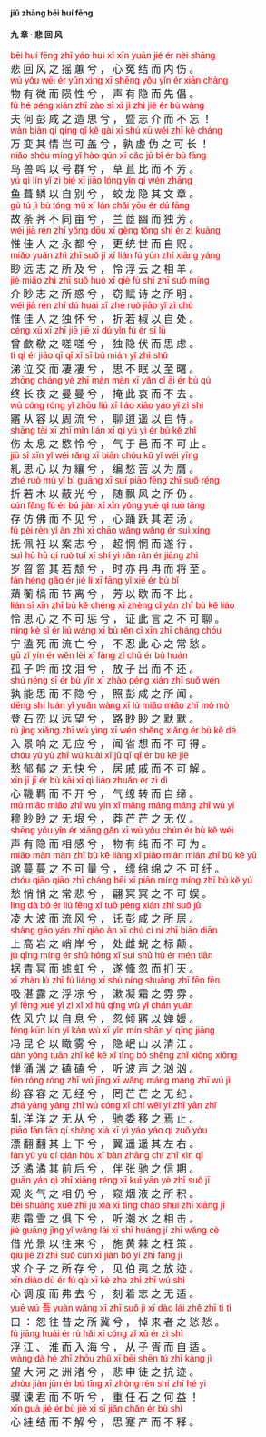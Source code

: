 <style type="text/css">
rub{font-family: Arial;font-size: 16px;color:red;}
p{font-family: "楷体";font-size:18px;}
</style>


#### jiǔ zhānɡ bēi huí fēnɡ  
#### 九  章 ·  悲  回  风  

<rub>bēi  huí  fēnɡ  zhī  yáo  huì  xī  xīn  yuān  jié  ér  nèi  shānɡ  </rub>  
悲  回  风  之  摇  蕙  兮 ，  心  冤  结  而  内  伤 。  
<rub>wù  yǒu  wēi  ér  yǔn  xìnɡ  xī  shēnɡ  yǒu  yǐn  ér  xiān  chànɡ  </rub>  
物  有  微  而  陨  性  兮 ，  声  有  隐  而  先  倡 。  
<rub>fū  hé  pénɡ  xián  zhī  zào  sī  xī  jì  zhì  jiè  ér  bù  wànɡ  </rub>  
夫  何  彭  咸  之  造  思  兮 ，  暨  志  介  而  不  忘 ！  
<rub>wàn  biàn  qí  qínɡ  qǐ  kě  ɡài  xī  shú  xū  wěi  zhī  kě  chánɡ  </rub>  
万  变  其  情  岂  可  盖  兮 ，孰  虚  伪  之  可  长 ！  
<rub>niǎo  shòu  mínɡ  yǐ  hào  qún  xī  cǎo  jū  bǐ  ér  bù  fānɡ  </rub>  
鸟  兽  鸣  以  号  群  兮 ，  草  苴  比  而  不  芳 。  
<rub>yú  qì  lín  yǐ  zì  bié  xī  jiāo  lónɡ  yǐn  qí  wén  zhānɡ  </rub>  
鱼  葺  鳞  以  自  别  兮 ，  蛟  龙  隐  其  文  章 。  
<rub>ɡù  tú  jì  bù  tónɡ  mǔ  xī  lán  chǎi  yōu  ér  dú  fānɡ  </rub>  
故  荼  荠  不  同  亩  兮 ，  兰  茝  幽  而  独  芳 。  
<rub>wéi  jiā  rén  zhī  yǒnɡ  dōu  xī  ɡènɡ  tǒnɡ  shì  ér  zì  kuànɡ  </rub>  
惟  佳  人  之  永  都  兮 ，  更  统  世  而  自  贶 。  
<rub>miǎo  yuǎn  zhì  zhī  suǒ  jí  xī  lián  fú  yún  zhī  xiānɡ  yánɡ  </rub>  
眇  远  志  之  所  及  兮 ，  怜  浮  云  之  相  羊 。  
<rub>jiè  miǎo  zhì  zhī  suǒ  huò  xī  qiè  fù  shī  zhī  suǒ  mínɡ  </rub>  
介  眇  志  之  所  惑  兮 ，  窃  赋  诗  之  所  明 。  
<rub>wéi  jiā  rén  zhī  dú  huái  xī  zhé  ruò  jiāo  yǐ  zì  chù  </rub>  
惟  佳  人  之  独  怀  兮 ，  折  若  椒  以  自  处 。  
<rub>cénɡ  xū  xī  zhī  jiē  jiē  xī  dú  yǐn  fú  ér  sī  lǜ  </rub>  
曾  歔  欷  之  嗟  嗟  兮 ，  独  隐  伏  而  思  虑 。  
<rub>tì  qì  ér  jiāo  qī  qī  xī  sī  bù  mián  yǐ  zhì  shǔ  </rub>  
涕  泣  交  而  凄  凄  兮 ，  思  不  眠  以  至  曙 。  
<rub>zhōnɡ  chánɡ  yè  zhī  màn  màn  xī  yǎn  cǐ  āi  ér  bù  qù  </rub>  
终  长  夜  之  曼  曼  兮 ，  掩  此  哀  而  不  去 。  
<rub>wù  cónɡ  rónɡ  yǐ  zhōu  liú  xī  liáo  xiāo  yáo  yǐ  zì  shì  </rub>  
寤  从  容  以  周  流  兮 ，  聊  逍  遥  以  自  恃 。  
<rub>shānɡ  tài  xī  zhī  mǐn  lián  xī  qì  yú  yì  ér  bù  kě  zhǐ  </rub>  
伤  太  息  之  愍  怜  兮 ，  气  于  邑  而  不  可  止 。  
<rub>jiū  sī  xīn  yǐ  wéi  rǎnɡ  xī  biān  chóu  kǔ  yǐ  wéi  yīnɡ  </rub>  
糺  思  心  以  为  纕  兮 ，  编  愁  苦  以  为  膺 。  
<rub>zhé  ruò  mù  yǐ  bì  ɡuānɡ  xī  suí  piāo  fēnɡ  zhī  suǒ  rénɡ  </rub>  
折  若  木  以  蔽  光  兮 ，  随  飘  风  之  所  仍 。  
<rub>cún  fǎnɡ  fú  ér  bú  jiàn  xī  xīn  yǒnɡ  yuè  qí  ruò  tānɡ  </rub>  
存  仿  佛  而  不  见  兮 ，  心  踊  跃  其  若  汤 。  
<rub>fǔ  pèi  rèn  yǐ  àn  zhì  xī  chāo  wǎnɡ  wǎnɡ  ér  suì  xínɡ  </rub>  
抚  佩  衽  以  案  志  兮 ，  超  惘  惘  而  遂  行 。  
<rub>suì  hū  hū  qí  ruò  tuí  xī  shí  yì  rǎn  rǎn  ér  jiānɡ  zhì  </rub>  
岁  曶  曶  其  若  颓  兮 ，  时  亦  冉  冉  而  将  至 。  
<rub>fán  hénɡ  ɡǎo  ér  jié  lí  xī  fānɡ  yǐ  xiē  ér  bù  bǐ  </rub>  
薠  蘅  槁  而  节  离  兮 ，  芳  以  歇  而  不  比 。  
<rub>lián  sī  xīn  zhī  bù  kě  chénɡ  xī  zhènɡ  cǐ  yán  zhī  bù  kě  liáo  </rub>  
怜  思  心  之  不  可  惩  兮 ，  证  此  言  之  不  可  聊 。  
<rub>nínɡ  kè  sǐ  ér  liú  wánɡ  xī  bù  rěn  cǐ  xīn  zhī  chánɡ  chóu  </rub>  
宁  溘  死  而  流  亡  兮 ，  不  忍  此  心  之  常  愁 。  
<rub>ɡū  zǐ  yín  ér  wěn  lèi  xī  fànɡ  zǐ  chū  ér  bù  huán  </rub>  
孤  子  吟  而  抆  泪  兮 ，  放  子  出  而  不  还 。  
<rub>shú  nénɡ  sī  ér  bù  yǐn  xī  zhào  pénɡ  xián  zhī  suǒ  wén  </rub>  
孰  能  思  而  不  隐  兮 ，  照  彭  咸  之  所  闻 。  
<rub>dēnɡ  shí  luán  yǐ  yuǎn  wànɡ  xī  lù  miǎo  miǎo  zhī  mò  mò  </rub>  
登  石  峦  以  远  望  兮 ，  路  眇  眇  之  默  默 。  
<rub>rù  jǐnɡ  xiǎnɡ  zhī  wú  yìnɡ  xī  wén  shěnɡ  xiǎnɡ  ér  bù  kě  dé  </rub>  
入  景  响  之  无  应  兮 ，  闻  省  想  而  不  可  得 。  
<rub>chóu  yù  yù  zhī  wú  kuài  xī  jū  qī  qī  ér  bù  kě  jiě  </rub>  
愁  郁  郁  之  无  快  兮 ，  居  戚  戚  而  不  可  解 。  
<rub>xīn  jī  jī  ér  bù  kāi  xī  qì  liáo  zhuǎn  ér  zì  dì  </rub>  
心  鞿  羁  而  不  开  兮 ，  气  缭  转  而  自  缔 。  
<rub>mù  miǎo  miǎo  zhī  wú  yín  xī  mǎnɡ  mánɡ  mánɡ  zhī  wú  yí  </rub>  
穆  眇  眇  之  无  垠  兮 ，  莽  芒  芒  之  无  仪 。  
<rub>shēnɡ  yǒu  yǐn  ér  xiānɡ  ɡǎn  xī  wù  yǒu  chún  ér  bù  kě  wéi  </rub>  
声  有  隐  而  相  感  兮 ，  物  有  纯  而  不  可  为 。  
<rub>miǎo  màn  màn  zhī  bù  kě  liànɡ  xī  piāo  mián  mián  zhī  bù  kě  yū  </rub>  
邈  蔓  蔓  之  不  可  量  兮 ，  缥  绵  绵  之  不  可  纡 。  
<rub>chóu  qiāo  qiāo  zhī  chánɡ  bēi  xī  piān  mínɡ  mínɡ  zhī  bù  kě  yú  </rub>  
愁  悄  悄  之  常  悲  兮 ，  翩  冥  冥  之  不  可  娱 。  
<rub>línɡ  dà  bō  ér  liú  fēnɡ  xī  tuō  pénɡ  xián  zhī  suǒ  jū  </rub>  
凌  大  波  而  流  风  兮 ，  讬  彭  咸  之  所  居 。  
<rub>shànɡ  ɡāo  yán  zhī  qiào  àn  xī  chù  cí  ní  zhī  biāo  diān  </rub>  
上  高  岩  之  峭  岸  兮 ，  处  雌  蜺  之  标  颠 。  
<rub>jù  qīnɡ  mínɡ  ér  shū  hónɡ  xī  suì  shū  hū  ér  mén  tiān  </rub>  
据  青  冥  而  摅  虹  兮 ，  遂  儵  忽  而  扪  天 。  
<rub>xī  zhàn  lù  zhī  fú  liánɡ  xī  shù  nínɡ  shuānɡ  zhī  fēn  fēn  </rub>  
吸  湛  露  之  浮  凉  兮 ，  漱  凝  霜  之  雰  雰 。  
<rub>yī  fēnɡ  xué  yǐ  zì  xī  xī  hū  qīnɡ  wù  yǐ  chán  yuán  </rub>  
依  风  穴  以  自  息  兮 ，  忽  倾  寤  以  婵  媛 。  
<rub>fénɡ  kūn  lún  yǐ  kàn  wù  xī  yǐn  mín  shān  yǐ  qīnɡ  jiānɡ  </rub>  
冯  昆  仑  以  瞰  雾  兮 ，  隐  岷  山  以  清  江 。  
<rub>dàn  yǒnɡ  tuān  zhī  kē  kē  xī  tīnɡ  bō  shēnɡ  zhī  xiōnɡ  xiōnɡ  </rub>  
惮  涌  湍  之  磕  磕  兮 ，  听  波  声  之  汹  汹 。  
<rub>fēn  rónɡ  rónɡ  zhī  wú  jīnɡ  xī  wǎnɡ  mánɡ  mánɡ  zhī  wú  jì  </rub>  
纷  容  容  之  无  经  兮 ，  罔  芒  芒  之  无  纪 。  
<rub>zhá  yánɡ  yánɡ  zhī  wú  cónɡ  xī  chí  wěi  yí  zhī  yān  zhǐ  </rub>  
轧  洋  洋  之  无  从  兮 ，  驰  委  移  之  焉  止 。  
<rub>piāo  fān  fān  qí  shànɡ  xià  xī  yì  yáo  yáo  qí  zuǒ  yòu  </rub>  
漂  翻  翻  其  上  下  兮 ，  翼  遥  遥  其  左  右 。  
<rub>fàn  yù  yù  qí  qián  hòu  xī  bàn  zhānɡ  chí  zhī  xìn  qī  </rub>  
泛  潏  潏  其  前  后  兮 ，  伴  张  驰  之  信  期 。  
<rub>ɡuān  yán  qì  zhī  xiānɡ  rénɡ  xī  kuī  yān  yè  zhī  suǒ  jī  </rub>  
观  炎  气  之  相  仍  兮 ，  窥  烟  液  之  所  积 。  
<rub>bēi  shuānɡ  xuě  zhī  jù  xià  xī  tīnɡ  cháo  shuǐ  zhī  xiānɡ  jī  </rub>  
悲  霜  雪  之  俱  下  兮 ，  听  潮  水  之  相  击 。  
<rub>jiè  ɡuānɡ  jǐnɡ  yǐ  wǎnɡ  lái  xī  shī  huánɡ  jí  zhī  wǎnɡ  cè  </rub>  
借  光  景  以  往  来  兮 ，  施  黄  棘  之  枉  策 。  
<rub>qiú  jiè  zǐ  zhī  suǒ  cún  xī  jiàn  bó  yí  zhī  fànɡ  jì  </rub>  
求  介  子  之  所  存  兮 ，  见  伯  夷  之  放  迹 。  
<rub>xīn  diào  dù  ér  fú  qù  xī  kè  zhe  zhì  zhī  wú  shì  </rub>  
心  调  度  而  弗  去  兮 ，  刻  着  志  之  无  适 。  
<rub>yuē  wú 吾  yuàn  wǎnɡ  xī  zhī  suǒ  jì  xī  dào  lái  zhě  zhī  tì  tì  </rub>  
曰 ：  怨  往  昔  之  所  冀  兮 ，  悼  来  者  之  悐  悐 。  
<rub>fú  jiānɡ  huái  ér  rù  hǎi  xī  cónɡ  zǐ  xū  ér  zì  shì  </rub>  
浮  江 、  淮  而  入  海  兮 ，  从  子  胥  而  自  适 。  
<rub>wànɡ  dà  hé  zhī  zhōu  zhǔ  xī  bēi  shēn  tú  zhī  kànɡ  jì  </rub>  
望  大  河  之  洲  渚  兮 ，  悲  申  徒  之  抗  迹 。  
<rub>zhòu  jiàn  jūn  ér  bù  tīnɡ  xī  zhònɡ  rèn  shí  zhī  hé  yì  </rub>  
骤  谏  君  而  不  听  兮 ，  重  任  石  之  何  益 ！  
<rub>xīn  ɡuà  jié  ér  bù  jiě  xī  sī  jiǎn  chǎn  ér  bù  shì  </rub>  
心  絓  结  而  不  解  兮 ，  思  蹇  产  而  不  释 。  
